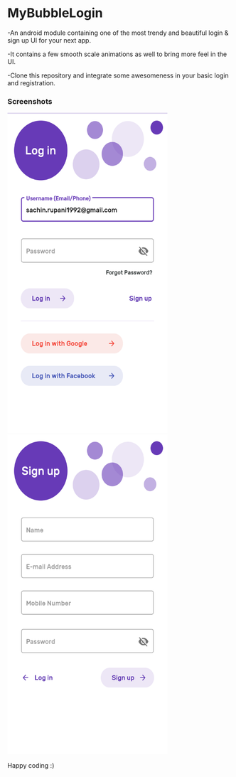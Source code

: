 # MyBubbleLogin

-An android module containing one of the most trendy and beautiful login & sign up UI for your next app.

-It contains a few smooth scale animations as well to bring more feel in the UI.

-Clone this repository and integrate some awesomeness in your basic login and registration.

### Screenshots

<img width="360" height="720" src="images/screenshot_login.png" alt="Image" >
<img width="360" height="720" src="images/screenshot_sign_up.png" alt="Image" >

Happy coding :)
